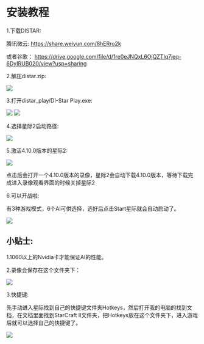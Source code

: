 # 安装教程
1.下载DISTAR:

腾讯微云: 
https://share.weiyun.com/8hERro2k

或者谷歌：
https://drive.google.com/file/d/1re0eJNQxL6OjQZTIq7jeq-6DyIRUB020/view?usp=sharing

2.解压distar.zip:

 ![](installation/1.png)

3.打开distar_play/DI-Star Play.exe:
  
 ![](installation/2.png)
![](installation/3.png)
  
4.选择星际2启动路径:

![](installation/4.png)
 
5.激活4.10.0版本的星际2:

 ![](installation/5.png)

点击后会打开一个4.10.0版本的录像，星际2会自动下载4.10.0版本，等待下载完成进入录像观看界面的时候关掉星际2
 
6.可以开战啦:

有3种游戏模式，6个AI可供选择，选好后点击Start星际就会自动启动了。

![](installation/6.png) 
 

## 小贴士:

1.1060以上的Nvidia卡才能保证AI的性能。

2.录像会保存在这个文件夹下：

![](installation/7.png)
 
3.快捷键:

先手动进入星际找到自己的快捷键文件夹Hotkeys，然后打开我的电脑的找到文档，在文档里面找到StarCraft II文件夹，把Hotkeys放在这个文件夹下，进入游戏后就可以选择自己的快捷键了。
 
 ![](installation/8.png)
